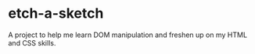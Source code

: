 # etch-a-sketch

A project to help me learn DOM manipulation and freshen up on my HTML and CSS skills.
